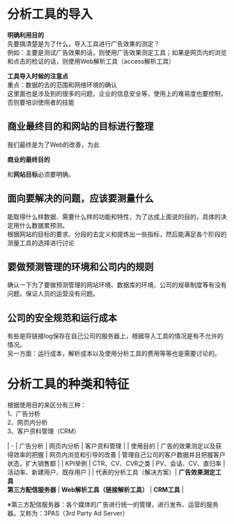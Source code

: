 # 分析工具的导入

<p>

**明确利用目的**
<br>
先要搞清楚是为了什么，导入工具进行广告效果的测定？<br>
例如：主要是测试广告效果的话，则使用广告效果测定工具；如果是网页内的浏览和点击的检证的话，则使用Web解析工具（access解析工具）
</p>

<P>

**工具导入时候的注意点**
<br>
重点：数据的去的范围和网络环境的确认<br>
这里面也是涉及到的很多的问题，企业的信息安全等，使用上的难易度也要控制，否则要培训使用者的技能
</P>

## 商业最终目的和网站的目标进行整理
<p>
我们最终是为了Web的改善，为此

**商业的最终目的**

和**网站目标**必须要明确。
</p>

## 面向要解决的问题，应该要测量什么
<p>
能取得什么样数据、需要什么样的功能和特性，为了达成上面说的目的，具体的决定用什么数据累预测。<br>
根据网站的目标的要求、分段的去定义和提炼出一些指标，然后能满足各个阶段的测量工具的选择进行讨论
</p>

## 要做预测管理的环境和公司内的规则
<p>
确认一下为了要做预测管理的网站环境、数据库的环境、公司的规章制度等有没有问题。保证人员的运营没有问题。
</p>

## 公司的安全规范和运行成本
<p>
有些是将链接log保存在自己公司的服务器上，根据导入工具的情况是有不允许的情况。<br>
另一方面：运行成本，解析成本以及使用分析工具的费用等等也是需要讨论的。

</p>

# 分析工具的种类和特征

<p>根据使用目的来区分有三种：<br>
1、广告分析<br>
2、网页内分析<br>
3、客户资料管理（CRM）
</p>



| - | 广告分析 | 网页内分析 | 客户资料管理 |
| 使用目的 | 广告的效果测定以及获得效率的把握 | 网页内浏览和引导的改善 | 管理自己公司的客户数据并且把握客户状态，扩大销售额 |
| KPI举例 | CTR、CV、CVR之类 | PV、会话、CV、直归率 | 活动率、新建用户、既存用户 |
| 代表的分析工具（解决方案）|  **广告效果测定工具** <br> **第三方配信服务器** | **Web解析工具（链接解析工具）** | **CRM工具** |


※第三方配信服务器：各个媒体的广告进行统一的管理，进行发布、运营的服务器。又称为：3PAS（3rd Party Ad Server）





